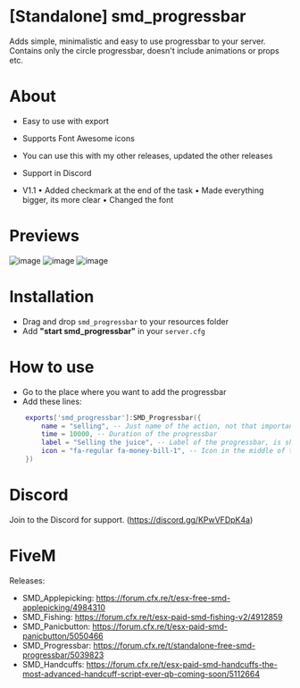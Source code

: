 # [Standalone] smd_progressbar

Adds simple, minimalistic and easy to use progressbar to your server. Contains only the circle progressbar, doesn't include animations or props etc.

# About
- Easy to use with export
- Supports Font Awesome icons
- You can use this with my other releases, updated the other releases
- Support in Discord

- V1.1
• Added checkmark at the end of the task
• Made everything bigger, its more clear
• Changed the font

# Previews
![image](https://i.imgur.com/PtbPSFn.png[/img])
![image](https://i.imgur.com/wljwaXm.jpg[/img])
![image](https://i.imgur.com/yJX1sdv.mp4[/img])

# Installation
- Drag and drop `smd_progressbar` to your resources folder
- Add **"start smd_progressbar"** in your `server.cfg`

# How to use
- Go to the place where you want to add the progressbar
- Add these lines:
```lua
    exports['smd_progressbar']:SMD_Progressbar({
        name = "selling", -- Just name of the action, not that important 
        time = 10000, -- Duration of the progressbar
        label = "Selling the juice", -- Label of the progressbar, is shown under the circle
        icon = "fa-regular fa-money-bill-1", -- Icon in the middle of the circle, you can change it, check (https://fontawesome.com/icons) 
    })
```

# Discord
Join to the Discord for support. (https://discord.gg/KPwVFDpK4a)

# FiveM
Releases:
- SMD_Applepicking: https://forum.cfx.re/t/esx-free-smd-applepicking/4984310 
- SMD_Fishing: https://forum.cfx.re/t/esx-paid-smd-fishing-v2/4912859
- SMD_Panicbutton: https://forum.cfx.re/t/esx-paid-smd-panicbutton/5050466
- SMD_Progressbar: https://forum.cfx.re/t/standalone-free-smd-progressbar/5039823
- SMD_Handcuffs: https://forum.cfx.re/t/esx-paid-smd-handcuffs-the-most-advanced-handcuff-script-ever-qb-coming-soon/5112664